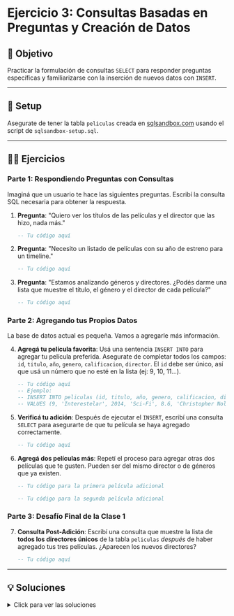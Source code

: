 # Ejercicio 3: Consultas Basadas en Preguntas y Creación de Datos

## 🎯 Objetivo

Practicar la formulación de consultas `SELECT` para responder preguntas específicas y familiarizarse con la inserción de nuevos datos con `INSERT`.

---

## 🚀 Setup

Asegurate de tener la tabla `peliculas` creada en [sqlsandbox.com](https://sqlsandbox.com) usando el script de `sqlsandbox-setup.sql`.

---

## 🏋️‍♀️ Ejercicios

### Parte 1: Respondiendo Preguntas con Consultas

Imaginá que un usuario te hace las siguientes preguntas. Escribí la consulta SQL necesaria para obtener la respuesta.

1.  **Pregunta**: "Quiero ver los títulos de las películas y el director que las hizo, nada más."
    ```sql
    -- Tu código aquí
    ```

2.  **Pregunta**: "Necesito un listado de películas con su año de estreno para un timeline."
    ```sql
    -- Tu código aquí
    ```

3.  **Pregunta**: "Estamos analizando géneros y directores. ¿Podés darme una lista que muestre el título, el género y el director de cada película?"
    ```sql
    -- Tu código aquí
    ```

### Parte 2: Agregando tus Propios Datos

La base de datos actual es pequeña. Vamos a agregarle más información.

4.  **Agregá tu película favorita**: Usá una sentencia `INSERT INTO` para agregar tu película preferida. Asegurate de completar todos los campos: `id`, `titulo`, `año`, `genero`, `calificacion`, `director`. El `id` debe ser único, así que usá un número que no esté en la lista (ej: 9, 10, 11...).
    ```sql
    -- Tu código aquí
    -- Ejemplo:
    -- INSERT INTO peliculas (id, titulo, año, genero, calificacion, director) 
    -- VALUES (9, 'Interestelar', 2014, 'Sci-Fi', 8.6, 'Christopher Nolan');
    ```

5.  **Verificá tu adición**: Después de ejecutar el `INSERT`, escribí una consulta `SELECT` para asegurarte de que tu película se haya agregado correctamente.
    ```sql
    -- Tu código aquí
    ```

6.  **Agregá dos películas más**: Repetí el proceso para agregar otras dos películas que te gusten. Pueden ser del mismo director o de géneros que ya existen.
    ```sql
    -- Tu código para la primera película adicional
    
    -- Tu código para la segunda película adicional
    ```

### Parte 3: Desafío Final de la Clase 1

7.  **Consulta Post-Adición**: Escribí una consulta que muestre la lista de **todos los directores únicos** de la tabla `peliculas` *después* de haber agregado tus tres películas. ¿Aparecen los nuevos directores?
    ```sql
    -- Tu código aquí
    ```

---
## 💡 Soluciones

<details>
<summary>Click para ver las soluciones</summary>

1.  **Títulos y directores**:
    ```sql
    SELECT titulo, director FROM peliculas;
    ```

2.  **Timeline de películas**:
    ```sql
    SELECT titulo, año FROM peliculas;
    ```

3.  **Análisis de género y director**:
    ```sql
    SELECT titulo, genero, director FROM peliculas;
    ```

4.  **Agregar película favorita (ejemplo)**:
    ```sql
    INSERT INTO peliculas (id, titulo, año, genero, calificacion, director) 
    VALUES (9, 'Interestelar', 2014, 'Sci-Fi', 8.6, 'Christopher Nolan');
    ```

5.  **Verificar adición**:
    ```sql
    SELECT * FROM peliculas;
    ```
    (Deberías ver "Interestelar" al final de la lista).

6.  **Agregar dos películas más (ejemplo)**:
    ```sql
    INSERT INTO peliculas (id, titulo, año, genero, calificacion, director) 
    VALUES (10, 'El Origen', 2010, 'Sci-Fi', 8.8, 'Christopher Nolan');

    INSERT INTO peliculas (id, titulo, año, genero, calificacion, director) 
    VALUES (11, 'La La Land', 2016, 'Musical', 8.0, 'Damien Chazelle');
    ```

7.  **Directores únicos post-adición**:
    ```sql
    SELECT DISTINCT director FROM peliculas;
    ```
    (Deberías ver a 'Christopher Nolan' y 'Damien Chazelle' en la lista si usaste los ejemplos).

</details>
